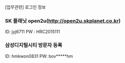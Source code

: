 [업무관련] 로그인 정보

### SK 플래닛 open2u(http://open2u.skplanet.co.kr)
ID: jyj6711
PW : HRC2015111


### 삼성디지털시티 방문자 등록
ID: hmkwon0831
PW: bov*****hm